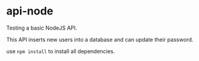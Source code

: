 # api-node
Testing a basic NodeJS API.

This API inserts new users into a database and can update their password.

use ``npm install`` to install all dependencies.
